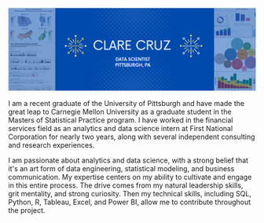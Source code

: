 ![](https://github.com/cbrightly1/cbrightly1/blob/main/banner.png)

I am a recent graduate of the University of Pittsburgh and have made the great leap to Carnegie Mellon University as a graduate student in the Masters of Statistical Practice program. I have worked in the financial services field as an analytics and data science intern at First National Corporation for nearly two years, along with several independent consulting and research experiences. 

I am passionate about analytics and data science, with a strong belief that it's an art form of data engineering, statistical modeling, and business communication. My expertise centers on my ability to cultivate and engage in this entire process. The drive comes from my natural leadership skills, grit mentality, and strong curiosity. Then my technical skills, including SQL, Python, R, Tableau, Excel, and Power BI, allow me to contribute throughout the project. 
